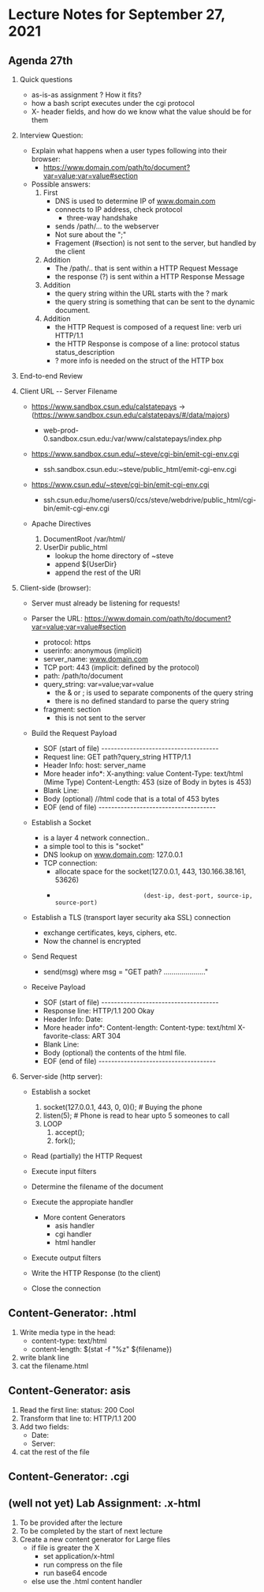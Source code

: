 # Lecture Notes for September 27, 2021


## Agenda 27th
  1. Quick questions
     - as-is-as assignment ?  How it fits?
     - how a bash script executes under the cgi protocol
     - X- header fields, and how do we know what the value should be for them

  1. Interview Question:
     * Explain what happens when a user types following into their browser:
       - https://www.domain.com/path/to/document?var=value;var=value#section
     * Possible answers:
       1. First
          - DNS is used to determine IP of www.domain.com
          - connects to IP address, check protocol
            - three-way handshake 
          - sends /path/...  to the webserver
          - Not sure about the ";"
          - Fragement (#section) is not sent to the server, but handled by the client
       1. Addition
          - The /path/.. that is sent  within a HTTP Request Message
          - the response (?) is sent within a HTTP Response Message
       1. Addition
          - the query string within the URL starts with the ? mark
          - the query string is something that can be sent to the dynamic document.
       1. Addition
          - the HTTP Request is composed of a request line:  verb uri HTTP/1.1
          - the HTTP Response is compose of a line:  protocol status status_description
          - ? more info is needed on the struct of the HTTP box

  1. End-to-end Review

  1. Client URL -- Server Filename
     - https://www.sandbox.csun.edu/calstatepays -> 
       (https://www.sandbox.csun.edu/calstatepays/#/data/majors)
       - web-prod-0.sandbox.csun.edu:/var/www/calstatepays/index.php
     - https://www.sandbox.csun.edu/~steve/cgi-bin/emit-cgi-env.cgi
       - ssh.sandbox.csun.edu:\~steve/public_html/emit-cgi-env.cgi
     - https://www.csun.edu/~steve/cgi-bin/emit-cgi-env.cgi
       - ssh.csun.edu:/home/users0/ccs/steve/webdrive/public_html/cgi-bin/emit-cgi-env.cgi

     - Apache Directives
       1. DocumentRoot /var/html/
       1. UserDir public_html
          - lookup the home directory of \~steve
          - append ${UserDir}
          - append the rest of the URI

  1. Client-side (browser):
     - Server must already be listening for requests!
     - Parser the URL: https://www.domain.com/path/to/document?var=value;var=value#section
       * protocol: https
       * userinfo: anonymous (implicit)
       * server_name: www.domain.com
       * TCP port: 443 (implicit: defined by the protocol)
       * path: /path/to/document
       * query_string: var=value;var=value  
         - the & or ; is used to separate components of the query string
         - there is no defined standard to parse the query string
       * fragment: section
         - this is not sent to the server

     - Build the Request Payload
       - SOF (start of file)   -------------------------------------
       - Request line:         GET path?query_string HTTP/1.1
       - Header Info:          host: server_name
       - More header info\*:   X-anything:  value
                               Content-Type: text/html    (Mime Type)
                               Content-Length: 453        (size of Body in bytes is 453)
       - Blank Line:
       - Body (optional)       //html code that is a total of 453 bytes
       - EOF (end of file)     -------------------------------------

     - Establish a Socket 
       - is a layer 4 network connection..
       - a simple tool to this is "socket"
       - DNS lookup on www.domain.com: 127.0.0.1
       - TCP connection:
         - allocate space for the socket(127.0.0.1, 443, 130.166.38.161, 53626)
         -                              (dest-ip, dest-port, source-ip, source-port)
     - Establish a TLS (transport layer security aka SSL) connection
         - exchange certificates, keys, ciphers, etc.
         - Now the channel is encrypted
     - Send Request
       - send(msg)  where msg = "GET path? ....................."

     - Receive Payload
       - SOF (start of file)   -------------------------------------
       - Response line:        HTTP/1.1 200 Okay
       - Header Info:          Date:
       - More header info\*:   Content-length:
                               Content-type: text/html
                               X-favorite-class: ART 304
       - Blank Line:
       - Body (optional)       the contents of the html file.
       - EOF (end of file)     -------------------------------------


  1. Server-side (http server):
     - Establish a socket
        1. socket(127.0.0.1, 443, 0, 0)();  # Buying the phone
        1. listen(5);  # Phone is read to hear upto 5 someones to call
        1. LOOP
           1. accept();
           1. fork();
     - Read (partially) the HTTP Request
     - Execute input filters
     - Determine the filename of the document
     - Execute the appropiate handler

       - More content Generators
         - asis handler
         - cgi handler
         - html handler

     - Execute output filters  
     - Write the HTTP Response (to the client)
     - Close the connection 


## Content-Generator: .html
   1. Write media type in the head:
      - content-type: text/html
      - content-length: $(stat -f "%z" ${filename})
   1. write blank line
   1. cat the filename.html

## Content-Generator: asis
   1. Read the first line: status: 200 Cool
   1. Transform that line to:  HTTP/1.1 200 
   1. Add two fields:
      - Date:
      - Server:
   1. cat the rest of the file

## Content-Generator: .cgi



## (well not yet) Lab Assignment: .x-html
  1. To be provided after the lecture
  1. To be completed by the start of next lecture
  1. Create a new content generator for Large files
     - if file is greater the X
       - set application/x-html
       - run compress on the file
       - run base64 encode
     - else use the .html content handler


